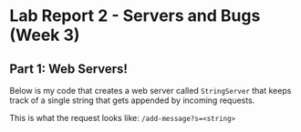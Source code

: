 # Lab Report 2 - Servers and Bugs (Week 3)

## Part 1: Web Servers!

Below is my code that creates a web server called `StringServer` that keeps track of a single string that gets appended by incoming requests. 



This is what the request looks like: 
`/add-message?s=<string>`

